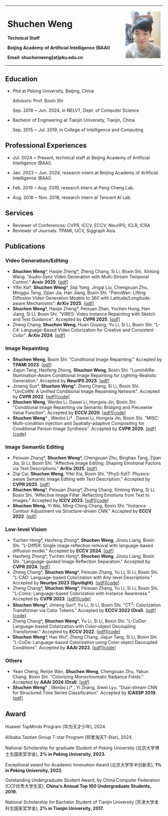 <table border="0">
  <tr>
    <td width="75%">
      <h1>Shuchen Weng</h1>
      <p><b>Technical Staff</b></p>
      <p><b>Beijing Academy of Artificial Intelligence (BAAI)</b></p>
      <p><b>Email: shuchenweng[at]pku.edu.cn</b></p>
    </td>
    <td width="25%">
      <img src="/photo.jpg" width="100%">
    </td>
  </tr>
</table>

## Education
- Phd at Peking University, Beijing, China

  Advisors: Prof. Boxin Shi

  Sep. 2019 ~ Jun. 2024, in NELVT, Dept. of Computer Science

- Bachelor of Engineering at Tianjin University, Tianjin, China

  Sep. 2015 ~ Jul. 2019, in College of Intelligence and Computing

## Professional Experiences
- Jul. 2024 ~ Present, technical staff at Beijing Academy of Artificial Intelligence (BAAI).

- Jan. 2023 ~ Jun. 2024, research intern at Beijing Academy of Artificial Intelligence (BAAI).

- Feb. 2019 ~ Aug. 2019, research intern at Peng Cheng Lab.

- Aug. 2018 ~ Nov. 2018, research intern at Tencent AI Lab.

## Services
- Reviewer of Conferences: CVPR, ICCV, ECCV, NeurIPS, ICLR, ICRA
- Reviewer of Journals: TPAMI, IJCV, Siggraph Asia

## Publications
### Video Generation/Editing
- <b>Shuchen Weng</b>\*, Haojie Zheng\*, Zheng Chang, Si Li, Boxin Shi, Xinlong Wang. "Audio-Sync Video Generation with Multi-Stream Temporal Control." <b>Arxiv 2025</b>. [[pdf]](https://arxiv.org/pdf/2506.08003?)
- Yifei Xia\*, <b>Shuchen Weng</b>\*, Siqi Yang, Jingqi Liu, Chengxuan Zhu, Minggui Teng, Zijian Jia, Han Jiang, Boxin Shi. "PanoWan: Lifting Diffusion Video Generation Models to 360 with Latitude/Longitude-aware Mechanisms". <b>ArXiv 2025</b>. [[pdf]](https://arxiv.org/pdf/2505.22016)
- <b>Shuchen Weng</b>\*, Haojie Zheng\*, Peixuan Zhan, Yuchen Hong, Han Jiang, Si Li, Boxin Shi. "VIRES: Video Instance Repainting with Sketch and Text Guidance". Accepted by <b>CVPR 2025</b>. [[pdf]](https://openaccess.thecvf.com/content/CVPR2025/papers/Weng_VIRES_Video_Instance_Repainting_via_Sketch_and_Text_Guided_Generation_CVPR_2025_paper.pdf)
- Zheng Chang, <b>Shuchen Weng</b>, Huan Ouyang, Yu Li, Si Li, Boxin Shi. "L-C4: Language-Based Video Colorization for Creative and Consistent Color". <b>ArXiv 2024</b>. [[pdf]](https://arxiv.org/pdf/2410.04972)


### Image Repainting
- <b>Shuchen Weng</b>, Boxin Shi. "Conditional Image Repainting." Accepted by <b>TPAMI 2023</b>. [[pdf]](https://ieeexplore.ieee.org/stamp/stamp.jsp?tp=&arnumber=10313073)
- Jiajun Tang, Haofeng Zhong, <b>Shuchen Weng</b>, Boxin Shi. "LuminAIRe: Illumination-Aware Conditional Image Repainting for Lighting-Realistic Generation." Accepted by <b>NeurIPS 2023</b>. [[pdf]](https://ci.idm.pku.edu.cn/Tang_NeurIPS23.pdf)
- Jimeng Sun\*, <b>Shuchen Weng</b>\*, Zheng Chang, Si Li, Boxin Shi. "UniCoRN: A Unified Conditional Image Repainting Network". Accepted by <b>CVPR 2022</b>. [[pdf]](https://ci.idm.pku.edu.cn/Weng_CVPR22c.pdf)[[code]](https://github.com/shuchenweng/UniCoRN)
- <b>Shuchen Weng</b>, Wenbo Li, Dawei Li, Hongxia Jin, Boxin Shi. "Conditional Image Repainting via Semantic Bridging and Piecewise Value Function". Accepted by <b>ECCV 2020</b>. [[pdf]](https://www.ecva.net/papers/eccv_2020/papers_ECCV/papers/123540443.pdf)[[code]](https://github.com/shuchenweng/TGC)
- <b>Shuchen Weng</b>\* , Wenbo Li\* , Dawei Li, Hongxia Jin, Boxin Shi. "MISC: Multi-condition Injection and Spatially-adaptive Compositing for Conditional Person Image Synthesis". Accepted by <b>CVPR 2020</b>. [[pdf]](https://openaccess.thecvf.com/content_CVPR_2020/papers/Weng_MISC_Multi-Condition_Injection_and_Spatially-Adaptive_Compositing_for_Conditional_Person_Image_CVPR_2020_paper.pdf)[[code]](https://github.com/shuchenweng/MISC)


### Image Semantic Editing
- Peixuan Zhang\*, <b>Shuchen Weng</b>\*, Chengxuan Zhu, Binghao Tang, Zijian Jia, Si Li, Boxin Shi. "Affective Image Editing: Shaping Emotional Factors via Text Descriptions." <b>ArXiv 2025</b>. [[pdf]](https://arxiv.org/pdf/2505.18699?)
- Ziqi Cai, <b>Shuchen Weng</b>, Yifei Xia, Boxin Shi. "PhyS-EdiT: Physics-aware Semantic Image Editing with Text Description." Accepted by <b>CVPR 2025</b>. [[pdf]](https://openaccess.thecvf.com/content/CVPR2025/papers/Cai_PhyS-EdiT_Physics-aware_Semantic_Image_Editing_with_Text_Description_CVPR_2025_paper.pdf)
- <b>Shuchen Weng</b>\*, Peixuan Zhang\*, Zheng Chang, Xinlong Wang, Si Li, Boxin Shi. “Affective Image Filter: Reflecting Emotions from Text to Images." Accepted by <b>ICCV 2023</b>. [[pdf]](https://openaccess.thecvf.com/content/ICCV2023/papers/Weng_Affective_Image_Filter_Reflecting_Emotions_from_Text_to_Images_ICCV_2023_paper.pdf)[[code]](https://github.com/zpx0922/AIFormer)
- <b>Shuchen Weng</b>, Yi Wei, Ming-Ching Chang, Boxin Shi. "Instance Contour Adjustment via Structure-driven CNN." Accepted by <b>ECCV 2022</b>. [[pdf]](https://ci.idm.pku.edu.cn/Weng_ECCV22c.pdf)


### Low-level Vision
- Yuchen Hong\*, Haofeng Zhong\*, <b>Shuchen Weng</b>, Jinxiu Liang, Boxin Shi. "L-DiffER: Single image reflection removal with language-based diffusion model." Accepted by <b>ECCV 2024</b>. [[pdf]](https://assets.ctfassets.net/yreyglvi5sud/4uhN2PF7UyMGgiWQgCMSgi/41f4f9f46fbfa370b3ccd8fbcadbc2b3/2024______Hong_ECCV.pdf)
- Haofeng Zhong\*, Yuchen Hong\*, <b>Shuchen Weng</b>, Jinxiu Liang, Boxin Shi. "Language-guided Image Reflection Separation." Accepted by <b>CVPR 2024</b>. [[pdf]](https://assets.ctfassets.net/yreyglvi5sud/1ptZmtvx71hLcIKH5mrxWQ/c571786893f745aa5b2f2298e55cd869/Zhong_CVPR24.pdf)
- Zheng Chang\*, <b>Shuchen Weng</b>*, Peixuan Zhang, Yu Li, Si Li, Boxin Shi. "L-CAD: Language-based Colorization with Any-level Descriptions." Accepted by <b>NeurIps 2023 (Spotlight)</b>. [[pdf]](https://arxiv.org/pdf/2305.15217.pdf)[[code]](https://github.com/changzheng123/L-CAD)
- Zheng Chang\*, <b>Shuchen Weng</b>\*, Peixuan Zhang, Yu Li, Si Li, Boxin Shi. "L-CoIns: Language-based Colorization with Instance Awareness." Accepted by <b>CVPR 2023</b>. [[pdf]](https://openaccess.thecvf.com/content/CVPR2023/papers/Chang_L-CoIns_Language-Based_Colorization_With_Instance_Awareness_CVPR_2023_paper.pdf)[[code]](https://github.com/changzheng123/L-CoIns)
- <b>Shuchen Weng</b>\*, Jimeng Sun\*, Yu Li, Si Li, Boxin Shi. "CT<sup>2</sup>: Colorization Transformer via Color Tokens." Accepted by <b>ECCV 2022 (Oral)</b>. [[pdf]](https://ci.idm.pku.edu.cn/Weng_ECCV22b.pdf)[[code]](https://github.com/shuchenweng/CT2)
- Zheng Chang\*, <b>Shuchen Weng</b>\*, Yu Li, Si Li, Boxin Shi. "L-CoDer: Language-based Colorization with Color-object Decoupling Transformer." Accepted by <b>ECCV 2022</b>. [[pdf]](https://ci.idm.pku.edu.cn/Weng_ECCV22g.pdf)[[code]](https://github.com/changzheng123/L-CoDer)
- <b>Shuchen Weng</b>\*, Hao Wu\*, Zheng Chang, Jiajun Tang, Si Li, Boxin Shi. "L-CoDe: Language-based Colorization using Color-object Decoupled Conditions". Accepted by <b>AAAI 2022</b>. [[pdf]](https://ci.idm.pku.edu.cn/Weng_AAAI22.pdf)[[code]](https://github.com/changzheng123/L-CoDe)


### Others
- Yean Cheng,  Renjie Wan, <b>Shuchen Weng</b>, Chengxuan Zhu, Yakun Chang, Boxin Shi. "Colorizing Monochromatic Radiance Fields." Accepted by <b>AAAI 2024 (Oral)</b>. [[pdf]](https://ci.idm.pku.edu.cn/Cheng_AAAI24.pdf)
- <b>Shuchen Weng</b>\* , Wenbo Li\* , Yi Zhang, Siwei Lyu. "Dual-stream CNN for Structured Time Series Classification". Accepted by <b>ICASSP 2019</b>. [[pdf]](https://ieeexplore.ieee.org/stamp/stamp.jsp?tp=&arnumber=8682410)


## Award
Huawei TopMinds Program (华为天才少年), 2024.

Alibaba Taotian Group T-star Program (阿里淘天T-Star), 2024.

National Scholarship for graduate Student of Peking University (北京大学博士生国家奖学金), <b>2% in Peking University, 2023.</b>

Exceptional award for Academic Innovation Award (北京大学学术创新奖), <b>1% in Peking University, 2022.</b>

Outstanding Undergraduate Student Award, by China Computer Federation (CCF优秀大学生奖), <b>China's Annual Top 100 Undergraduate Students, 2019.</b>

National Scholarship for Bachelor Student of Tianjin University (天津大学本科生国家奖学金), <b>2% in Tianjin University, 2017.</b>
